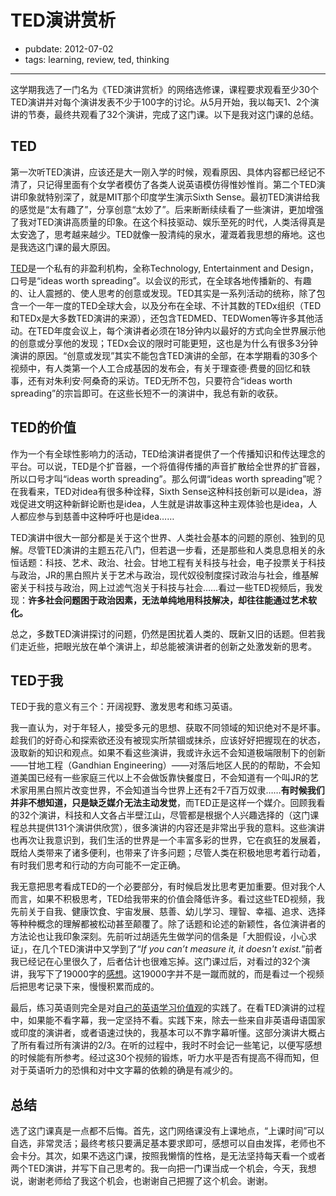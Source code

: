 # TED演讲赏析

- pubdate: 2012-07-02
- tags: learning, review, ted, thinking

---

这学期我选了一门名为《TED演讲赏析》的网络选修课，课程要求观看至少30个TED演讲并对每个演讲发表不少于100字的讨论。从5月开始，我以每天1、2个演讲的节奏，最终共观看了32个演讲，完成了这门课。以下是我对这门课的总结。

## TED

第一次听TED演讲，应该还是大一刚入学的时候，观看原因、具体内容都已经记不清了，只记得里面有个女学者模仿了各类人说英语模仿得惟妙惟肖。第二个TED演讲印象就特别深了，就是MIT那个印度学生演示Sixth Sense。最初TED演讲给我的感觉是“太有趣了”，分享创意“太妙了”。后来断断续续看了一些演讲，更加增强了我对TED演讲高质量的印象。在这个科技驱动、娱乐至死的时代，人类活得真是太安逸了，思考越来越少。TED就像一股清纯的泉水，灌溉着我思想的瘠地。这也是我选这门课的最大原因。

[TED][ted_wiki]是一个私有的非盈利机构，全称Technology, Entertainment and Design，口号是“ideas worth spreading”。以会议的形式，在全球各地传播新的、有趣的、让人震撼的、使人思考的创意或发现。TED其实是一系列活动的统称，除了包含一个一年一度的TED全球大会，以及分布在全球、不计其数的TEDx组织（TED和TEDx是大多数TED演讲的来源），还包含TEDMED、TEDWomen等许多其他活动。在TED年度会议上，每个演讲者必须在18分钟内以最好的方式向全世界展示他的创意或分享他的发现；TEDx会议的限时可能更短，这也是为什么有很多3分钟演讲的原因。“创意或发现”其实不能包含TED演讲的全部，在本学期看的30多个视频中，有人类第一个人工合成基因的发布会，有关于理查德·费曼的回忆和轶事，还有对朱利安·阿桑奇的采访。TED无所不包，只要符合“ideas worth spreading”的宗旨即可。在这些长短不一的演讲中，我总有新的收获。

## TED的价值

作为一个有全球性影响力的活动，TED给演讲者提供了一个传播知识和传达理念的平台。可以说，TED是个扩音器，一个将值得传播的声音扩散给全世界的扩音器，所以口号才叫“ideas worth spreading”。那么何谓“ideas worth spreading”呢？在我看来，TED对idea有很多种诠释，Sixth Sense这种科技创新可以是idea，游戏促进文明这种新鲜论断也是idea，人生就是讲故事这种主观体验也是idea，人人都应参与到慈善中这种呼吁也是idea……

TED演讲中很大一部分都是关于这个世界、人类社会基本的问题的原创、独到的见解。尽管TED演讲的主题五花八门，但若退一步看，还是那些和人类息息相关的永恒话题：科技、艺术、政治、社会。甘地工程有关科技与社会，电子投票关于科技与政治，JR的黑白照片关于艺术与政治，现代奴役制度探讨政治与社会，维基解密关于科技与政治，网上过滤气泡关于科技与社会……看过一些TED视频后，我发现：**许多社会问题困于政治因素，无法单纯地用科技解决，却往往能通过艺术软化。**

总之，多数TED演讲探讨的问题，仍然是困扰着人类的、既新又旧的话题。但若我们走近些，把眼光放在单个演讲上，却总能被演讲者的创新之处激发新的思考。

## TED于我

TED于我的意义有三个：开阔视野、激发思考和练习英语。

我一直认为，对于年轻人，接受多元的思想、获取不同领域的知识绝对不是坏事。趁我们的好奇心和探索欲还没有被现实所禁锢或抹杀，应该好好把握现在的状态，汲取新的知识和观点。如果不看这些演讲，我或许永远不会知道极端限制下的创新——甘地工程（Gandhian Engineering）——对落后地区人民的的帮助，不会知道美国已经有一些家庭三代以上不会做饭靠快餐度日，不会知道有一个叫JR的艺术家用黑白照片改变世界，不会知道当今世界上还有2千7百万奴隶……**有时候我们并非不想知道，只是缺乏媒介无法主动发觉**，而TED正是这样一个媒介。回顾我看的32个演讲，科技和人文各占半壁江山，尽管都是根据个人兴趣选择的（这门课程总共提供131个演讲供欣赏），很多演讲的内容还是非常出乎我的意料。这些演讲也再次让我意识到，我们生活的世界是一个丰富多彩的世界，它在疯狂的发展着，既给人类带来了诸多便利，也带来了许多问题；尽管人类在积极地思考着行动着，有时我们思考和行动的方向可能不一定正确。

我无意把思考看成TED的一个必要部分，有时候启发比思考更加重要。但对我个人而言，如果不积极思考，TED给我带来的价值会降低许多。看过这些TED视频，我先前关于自我、健康饮食、宇宙发展、慈善、幼儿学习、理智、幸福、追求、选择等种种概念的理解都被松动甚至颠覆了。除了话题和论述的新颖性，各位演讲者的方法论也让我印象深刻。先前听过胡适先生做学问的信条是「大胆假设，小心求证」，在几个TED演讲中又学到了“*If you can’t measure it, it doesn't exist.*”前者我已经记在心里很久了，后者估计也很难忘掉。这门课过后，对看过的32个演讲，我写下了19000字的[感想][review]。这19000字并不是一蹴而就的，而是看过一个视频后把思考记录下来，慢慢积累而成的。

最后，练习英语则完全是对[自己的英语学习价值观][learn_english]的实践了。在看TED演讲的过程中，如果能不看字幕，我一定坚持不看。实践下来，除去一些来自非英语母语国家或印度的演讲者，或者语速过快的，我基本可以不靠字幕听懂。这部分演讲大概占了所有看过所有演讲的2/3。在听的过程中，我时不时会记一些笔记，以便写感想的时候能有所参考。经过这30个视频的锻炼，听力水平是否有提高不得而知，但对于英语听力的恐惧和对中文字幕的依赖的确是有减少的。

## 总结

选了这门课真是一点都不后悔。首先，这门网络课没有上课地点，“上课时间”可以自选，非常灵活；最终考核只要满足基本要求即可，感想可以自由发挥，老师也不会卡分。其次，如果不选这门课，按照我懒惰的性格，是无法坚持每天看一个或者两个TED演讲，并写下自己思考的。我一向把一门课当成一个机会，今天，我想说，谢谢老师给了我这个机会，也谢谢自己把握了这个机会。谢谢。

[ted_wiki]: http://en.wikipedia.org/wiki/TED_(conference)
[review]: /assets/files/TED-Notes.pdf
[learn_english]: http://hackab.it/2012/06/on-learning-english
